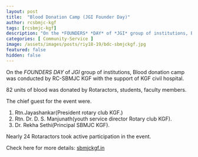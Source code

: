 ```yaml
---
layout: post
title:  "Blood Donation Camp (JGI Founder Day)"
author: rcsbmjc-kgf
tags: [rcsbmjc-kgf]
description: "On the *FOUNDERS* *DAY* of *JGI* group of institutions, Blood donation camp was conducted by RC-SBMJC KGF with the support of KGF civil hospital."
categories: [ Community-Service ]
image: /assets/images/posts/riy18-19/bdc-sbmjckgf.jpg
featured: false
hidden: false
---
```


On the *FOUNDERS* *DAY* of *JGI* group of institutions, Blood donation camp was conducted by RC-SBMJC KGF with the support of KGF civil hospital.

82 units of blood was donated by Rotaractors, students, faculty  members. 

The chief guest for the event were. 

1. Rtn.Jayashankar(President rotary club KGF.) 
2. Rtn. Dr. D. S. Manjunath(youth service director Rotary club KGF). 
3. Dr. Rekha Sethi(Principal SBMJC KGF). 

Nearly 24 Rotaractors took active participation in the event.

Check here for more details: <a rel="noopener noreferrer" target="_blank" href="http://sbmjckgf.in/wordpress/2018/07/07/blood-donation-camp-on-founders-day/">sbmjckgf.in</a>

